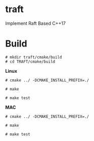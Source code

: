 # traft
Implement Raft Based C++17

# Build
```
# mkdir traft/cmake/build
# cd TRAFT/cmake/build
```
**Linux**

`# cmake ../ -DCMAKE_INSTALL_PREFIX=./`

`# make`

`# make test`

**MAC**

`# cmake ../ -DCMAKE_INSTALL_PREFIX=./`

`# make`

`# make test`
